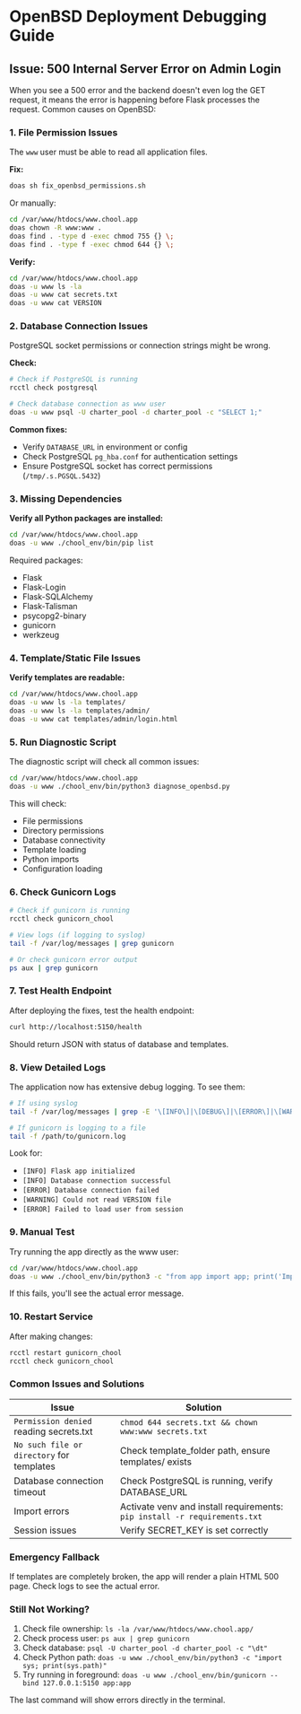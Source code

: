 # OpenBSD Deployment Debugging Guide

## Issue: 500 Internal Server Error on Admin Login

When you see a 500 error and the backend doesn't even log the GET request, it means the error is happening before Flask processes the request. Common causes on OpenBSD:

### 1. File Permission Issues

The `www` user must be able to read all application files.

**Fix:**
```bash
doas sh fix_openbsd_permissions.sh
```

Or manually:
```bash
cd /var/www/htdocs/www.chool.app
doas chown -R www:www .
doas find . -type d -exec chmod 755 {} \;
doas find . -type f -exec chmod 644 {} \;
```

**Verify:**
```bash
cd /var/www/htdocs/www.chool.app
doas -u www ls -la
doas -u www cat secrets.txt
doas -u www cat VERSION
```

### 2. Database Connection Issues

PostgreSQL socket permissions or connection strings might be wrong.

**Check:**
```bash
# Check if PostgreSQL is running
rcctl check postgresql

# Check database connection as www user
doas -u www psql -U charter_pool -d charter_pool -c "SELECT 1;"
```

**Common fixes:**
- Verify `DATABASE_URL` in environment or config
- Check PostgreSQL `pg_hba.conf` for authentication settings
- Ensure PostgreSQL socket has correct permissions (`/tmp/.s.PGSQL.5432`)

### 3. Missing Dependencies

**Verify all Python packages are installed:**
```bash
cd /var/www/htdocs/www.chool.app
doas -u www ./chool_env/bin/pip list
```

Required packages:
- Flask
- Flask-Login
- Flask-SQLAlchemy
- Flask-Talisman
- psycopg2-binary
- gunicorn
- werkzeug

### 4. Template/Static File Issues

**Verify templates are readable:**
```bash
cd /var/www/htdocs/www.chool.app
doas -u www ls -la templates/
doas -u www ls -la templates/admin/
doas -u www cat templates/admin/login.html
```

### 5. Run Diagnostic Script

The diagnostic script will check all common issues:

```bash
cd /var/www/htdocs/www.chool.app
doas -u www ./chool_env/bin/python3 diagnose_openbsd.py
```

This will check:
- File permissions
- Directory permissions  
- Database connectivity
- Template loading
- Python imports
- Configuration loading

### 6. Check Gunicorn Logs

```bash
# Check if gunicorn is running
rcctl check gunicorn_chool

# View logs (if logging to syslog)
tail -f /var/log/messages | grep gunicorn

# Or check gunicorn error output
ps aux | grep gunicorn
```

### 7. Test Health Endpoint

After deploying the fixes, test the health endpoint:

```bash
curl http://localhost:5150/health
```

Should return JSON with status of database and templates.

### 8. View Detailed Logs

The application now has extensive debug logging. To see them:

```bash
# If using syslog
tail -f /var/log/messages | grep -E '\[INFO\]|\[DEBUG\]|\[ERROR\]|\[WARNING\]'

# If gunicorn is logging to a file
tail -f /path/to/gunicorn.log
```

Look for:
- `[INFO] Flask app initialized`
- `[INFO] Database connection successful` 
- `[ERROR] Database connection failed`
- `[WARNING] Could not read VERSION file`
- `[ERROR] Failed to load user from session`

### 9. Manual Test

Try running the app directly as the www user:

```bash
cd /var/www/htdocs/www.chool.app
doas -u www ./chool_env/bin/python3 -c "from app import app; print('Import successful')"
```

If this fails, you'll see the actual error message.

### 10. Restart Service

After making changes:

```bash
rcctl restart gunicorn_chool
rcctl check gunicorn_chool
```

### Common Issues and Solutions

| Issue | Solution |
|-------|----------|
| `Permission denied` reading secrets.txt | `chmod 644 secrets.txt && chown www:www secrets.txt` |
| `No such file or directory` for templates | Check template_folder path, ensure templates/ exists |
| Database connection timeout | Check PostgreSQL is running, verify DATABASE_URL |
| Import errors | Activate venv and install requirements: `pip install -r requirements.txt` |
| Session issues | Verify SECRET_KEY is set correctly |

### Emergency Fallback

If templates are completely broken, the app will render a plain HTML 500 page. Check logs to see the actual error.

### Still Not Working?

1. Check file ownership: `ls -la /var/www/htdocs/www.chool.app/`
2. Check process user: `ps aux | grep gunicorn`
3. Check database: `psql -U charter_pool -d charter_pool -c "\dt"`
4. Check Python path: `doas -u www ./chool_env/bin/python3 -c "import sys; print(sys.path)"`
5. Try running in foreground: `doas -u www ./chool_env/bin/gunicorn --bind 127.0.0.1:5150 app:app`

The last command will show errors directly in the terminal.

